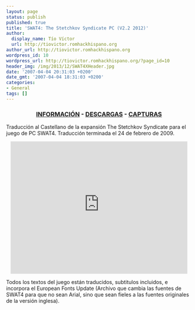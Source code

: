 ```yaml
---
layout: page
status: publish
published: true
title: 'SWAT4: The Stetchkov Syndicate PC (V2.2 2012)'
author:
  display_name: Tío Víctor
  url: http://tiovictor.romhackhispano.org
author_url: http://tiovictor.romhackhispano.org
wordpress_id: 10
wordpress_url: http://tiovictor.romhackhispano.org/?page_id=10
header_img: /img/2013/12/SWAT4XHeader.jpg
date: '2007-04-04 20:31:03 +0200'
date_gmt: '2007-04-04 18:31:03 +0200'
categories:
- General
tags: []
---
```

<h3 style="text-align: center;"><strong><a href="http://tiovictor.romhackhispano.org/swat4-the-stetchkov-syndicate/informacion/">INFORMACIÓN</a> - <a href="http://tiovictor.romhackhispano.org/swat4-the-stetchkov-syndicate/descargar/">DESCARGAS</a> - <a href="http://tiovictor.romhackhispano.org/swat4-the-stetchkov-syndicate/capturas/">CAPTURAS</a></strong></h3>

Traducción al Castellano de la expansión The Stetchkov Syndicate para el juego de PC 
SWAT4. Traducción terminada el 24 de febrero de 2009.

<p style="text-align: center;"><iframe src="https://www.youtube-nocookie.com/embed/CrarQ3syDo8?rel=0" width="480" height="360" frameborder="0" allowfullscreen="allowfullscreen"></iframe></p>  

Todos los textos del juego están traducidos, subtitulos incluidos, e incorpora el European Fonts 
Update (Archivo que cambia las fuentes de SWAT4 para que no sean Arial, sino que sean fieles a 
las fuentes originales de la versión inglesa).
